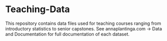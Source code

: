 # Teaching-Data

This repository contains data files used for teaching courses ranging from introductory statistics to senior capstones. See annaplantinga.com -> Data and Documentation for full documentation of each dataset.  
